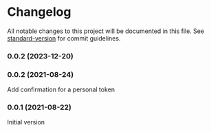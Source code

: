 # Changelog

All notable changes to this project will be documented in this file. See [standard-version](https://github.com/conventional-changelog/standard-version) for commit guidelines.

### 0.0.2 (2023-12-20)

### 0.0.2 (2021-08-24)

Add confirmation for a personal token

### 0.0.1 (2021-08-22)

Initial version
